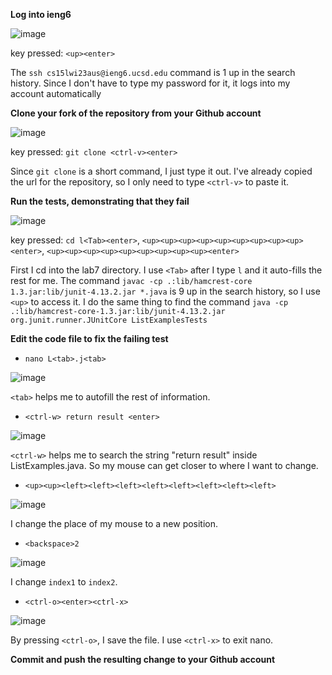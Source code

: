**Log into ieng6**

![image](https://user-images.githubusercontent.com/122576524/221055270-688454c6-95b7-4eb0-a5d6-877968b48605.png)

key pressed: ```<up><enter>```

The ```ssh cs15lwi23aus@ieng6.ucsd.edu``` command is 1 up in the search history. Since I don't have to type my password for it, it logs into my account automatically


**Clone your fork of the repository from your Github account**

![image](https://user-images.githubusercontent.com/122576524/221055922-2c6e647e-83bc-4fc0-b06c-0da5a4b28952.png)

key pressed: ```git clone <ctrl-v><enter>```

Since ```git clone``` is a short command, I just type it out. I've already copied the url for the repository, so I only need to type ```<ctrl-v>``` to paste it.


**Run the tests, demonstrating that they fail**

![image](https://user-images.githubusercontent.com/122576524/221056532-d6472c15-b80f-473a-81cb-9767357950d1.png)

key pressed: ```cd l<Tab><enter>```, ```<up><up><up><up><up><up><up><up><up><enter>```, ```<up><up><up><up><up><up><up><up><up><enter>```

First I cd into the lab7 directory. I use ```<Tab>``` after I type ```l``` and it auto-fills the rest for me. The command ```javac -cp .:lib/hamcrest-core 1.3.jar:lib/junit-4.13.2.jar *.java``` is 9 up in the search history, so I use ```<up>``` to access it. I do the same thing to find the command ```java -cp .:lib/hamcrest-core-1.3.jar:lib/junit-4.13.2.jar org.junit.runner.JUnitCore ListExamplesTests```


**Edit the code file to fix the failing test**

* ```nano L<tab>.j<tab>```

![image](https://user-images.githubusercontent.com/122576524/221060519-598d21cd-94e3-4e87-9cc0-8512f3c9f4e6.png)

```<tab>``` helps me to autofill the rest of information.
 
* ```<ctrl-w> return result <enter>```

![image](https://user-images.githubusercontent.com/122576524/221061053-4bf97df4-00e4-41e6-8247-3e56c549d641.png)

```<ctrl-w>``` helps me to search the string "return result" inside ListExamples.java. So my mouse can get closer to where I want to change.

* ```<up><up><left><left><left><left><left><left><left><left>```

![image](https://user-images.githubusercontent.com/122576524/221061431-f373da98-3b67-48a4-918c-60c9ebb5b031.png)

I change the place of my mouse to a new position.

* ```<backspace>2```

![image](https://user-images.githubusercontent.com/122576524/221061551-f4d0960e-a05e-44ec-be7e-027244feca59.png)

I change ```index1``` to ```index2```.

* ```<ctrl-o><enter><ctrl-x>```

![image](https://user-images.githubusercontent.com/122576524/221061773-0910fec1-ccdd-48f4-beb5-1a1d000b54eb.png)

By pressing ```<ctrl-o>```, I save the file. I use ```<ctrl-x>``` to exit nano.


**Commit and push the resulting change to your Github account**


